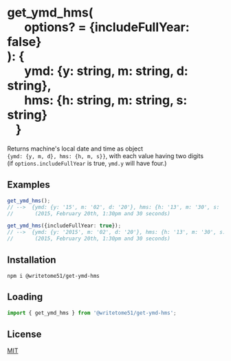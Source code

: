 # get_ymd_hms(<br>&nbsp;&nbsp;&nbsp;&nbsp;&nbsp;&nbsp;options? = {includeFullYear: false}<br>): {<br>&nbsp;&nbsp;&nbsp;&nbsp;&nbsp;&nbsp;ymd: {y: string, m: string, d: string},<br>&nbsp;&nbsp;&nbsp;&nbsp;&nbsp;&nbsp;hms: {h: string, m: string, s: string}<br>&nbsp;&nbsp;&nbsp;} 

Returns machine's local date and time as object  
`{ymd: {y, m, d}, hms: {h, m, s}}`, with each value having two digits  
(if `options.includeFullYear` is true, `ymd.y` will have four.)


## Examples
```ts
get_ymd_hms();
// -->  {ymd: {y: '15', m: '02', d: '20'}, hms: {h: '13', m: '30', s: '30'}}
//       (2015, February 20th, 1:30pm and 30 seconds)

get_ymd_hms({includeFullYear: true});
// -->  {ymd: {y: '2015', m: '02', d: '20'}, hms: {h: '13', m: '30', s: '30'}}
//       (2015, February 20th, 1:30pm and 30 seconds)
```

## Installation

`npm i @writetome51/get-ymd-hms`

## Loading
```ts
import { get_ymd_hms } from '@writetome51/get-ymd-hms';
```

## License
[MIT](https://choosealicense.com/licenses/mit/)

